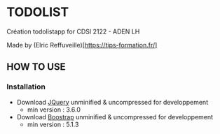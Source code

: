 # TODOLIST
Création todolistapp for CDSI 2122 - ADEN LH

Made by (Elric Reffuveille)[https://tips-formation.fr/]

## HOW TO USE
### Installation
- Download [JQuery](https://jquery.com/download/) unminified & uncompressed for developpement
    - min version : 3.6.0
- Download [Boostrap](https://getbootstrap.com/docs/5.1/getting-started/download/) unminified & uncompressed for developpement
    - min version : 5.1.3